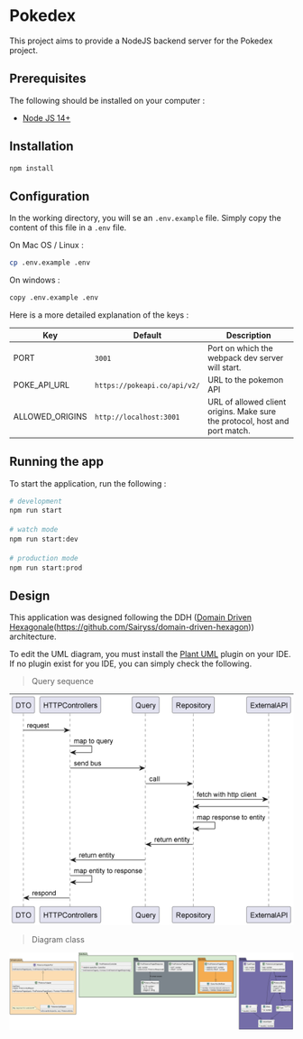 # Pokedex

This project aims to provide a NodeJS backend server for the Pokedex project.

## Prerequisites

The following should be installed on your computer :

-   [Node JS 14+](https://nodejs.org/)

## Installation

```bash
npm install
```


## Configuration

In the working directory, you will se an `.env.example` file. Simply copy the content of this file in a `.env` file.

On Mac OS / Linux :
```bash
cp .env.example .env
```
On windows :
```bash
copy .env.example .env
```

Here is a more detailed explanation of the keys :

| Key                        | Default                        | Description                                                                 |
| -------------------------- | -------------------------------|-----------------------------------------------------------------------------|
| PORT                       | `3001`                         | Port on which the webpack dev server will start.                            |
| POKE_API_URL               | `https://pokeapi.co/api/v2/`   | URL to the pokemon API                                                      |
| ALLOWED_ORIGINS            | `http://localhost:3001`        | URL of allowed client origins. Make sure the protocol, host and port match. |

## Running the app
To start the application, run the following :
```bash
# development
npm run start

# watch mode
npm run start:dev

# production mode
npm run start:prod
```

## Design

This application was designed following the DDH ([Domain Driven Hexagonale](https://nodejs.org/)(https://github.com/Sairyss/domain-driven-hexagon)) architecture.

To edit the UML diagram, you must install the [Plant UML](https://plantuml.com/fr/) plugin on your IDE.  If no plugin exist for you IDE, you can simply check the following.


> Query sequence

![query-sequence.png](design/query-sequence.png)


> Diagram class

![class-diagram.png](design/class-diagram.png)
